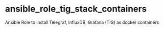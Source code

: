 # ansible_role_tig_stack_containers
Ansible Role to install Telegraf, InfluxDB, Grafana (TIG) as docker containers

